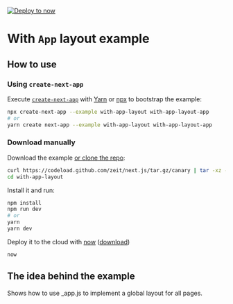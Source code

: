 [![Deploy to now](https://deploy.now.sh/static/button.svg)](https://deploy.now.sh/?repo=https://github.com/zeit/next.js/tree/master/examples/with-app-layout)

# With `App` layout example

## How to use

### Using `create-next-app`

Execute [`create-next-app`](https://github.com/segmentio/create-next-app) with [Yarn](https://yarnpkg.com/lang/en/docs/cli/create/) or [npx](https://github.com/zkat/npx#readme) to bootstrap the example:

```bash
npx create-next-app --example with-app-layout with-app-layout-app
# or
yarn create next-app --example with-app-layout with-app-layout-app
```

### Download manually

Download the example [or clone the repo](https://github.com/zeit/next.js):

```bash
curl https://codeload.github.com/zeit/next.js/tar.gz/canary | tar -xz --strip=2 next.js-canary/examples/with-app-layout
cd with-app-layout
```

Install it and run:

```bash
npm install
npm run dev
# or
yarn
yarn dev
```

Deploy it to the cloud with [now](https://zeit.co/now) ([download](https://zeit.co/download))

```bash
now
```

## The idea behind the example

Shows how to use _app.js to implement a global layout for all pages.
